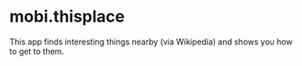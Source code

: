 # mobi.thisplace
This app finds interesting things nearby (via Wikipedia) and shows you how to get to them.